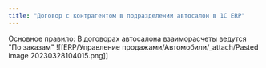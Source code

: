 ```yaml
---
title: "Договор с контрагентом в подразделении автосалон в 1С ERP"
---
```


Основное правило: В договорах автосалона взаиморасчеты ведутся "По заказам"
![[ERP/Управление продажами/Автомобили/_attach/Pasted image 20230328104015.png]]